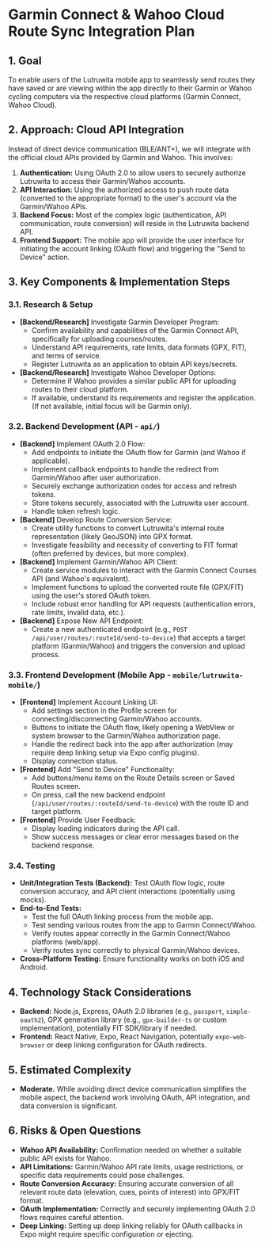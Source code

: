 # Garmin Connect & Wahoo Cloud Route Sync Integration Plan

## 1. Goal

To enable users of the Lutruwita mobile app to seamlessly send routes they have saved or are viewing within the app directly to their Garmin or Wahoo cycling computers via the respective cloud platforms (Garmin Connect, Wahoo Cloud).

## 2. Approach: Cloud API Integration

Instead of direct device communication (BLE/ANT+), we will integrate with the official cloud APIs provided by Garmin and Wahoo. This involves:

1.  **Authentication:** Using OAuth 2.0 to allow users to securely authorize Lutruwita to access their Garmin/Wahoo accounts.
2.  **API Interaction:** Using the authorized access to push route data (converted to the appropriate format) to the user's account via the Garmin/Wahoo APIs.
3.  **Backend Focus:** Most of the complex logic (authentication, API communication, route conversion) will reside in the Lutruwita backend API.
4.  **Frontend Support:** The mobile app will provide the user interface for initiating the account linking (OAuth flow) and triggering the "Send to Device" action.

## 3. Key Components & Implementation Steps

### 3.1. Research & Setup

*   **[Backend/Research]** Investigate Garmin Developer Program:
    *   Confirm availability and capabilities of the Garmin Connect API, specifically for uploading courses/routes.
    *   Understand API requirements, rate limits, data formats (GPX, FIT), and terms of service.
    *   Register Lutruwita as an application to obtain API keys/secrets.
*   **[Backend/Research]** Investigate Wahoo Developer Options:
    *   Determine if Wahoo provides a similar public API for uploading routes to their cloud platform.
    *   If available, understand its requirements and register the application. (If not available, initial focus will be Garmin only).

### 3.2. Backend Development (API - `api/`)

*   **[Backend]** Implement OAuth 2.0 Flow:
    *   Add endpoints to initiate the OAuth flow for Garmin (and Wahoo if applicable).
    *   Implement callback endpoints to handle the redirect from Garmin/Wahoo after user authorization.
    *   Securely exchange authorization codes for access and refresh tokens.
    *   Store tokens securely, associated with the Lutruwita user account.
    *   Handle token refresh logic.
*   **[Backend]** Develop Route Conversion Service:
    *   Create utility functions to convert Lutruwita's internal route representation (likely GeoJSON) into GPX format.
    *   Investigate feasibility and necessity of converting to FIT format (often preferred by devices, but more complex).
*   **[Backend]** Implement Garmin/Wahoo API Client:
    *   Create service modules to interact with the Garmin Connect Courses API (and Wahoo's equivalent).
    *   Implement functions to upload the converted route file (GPX/FIT) using the user's stored OAuth token.
    *   Include robust error handling for API requests (authentication errors, rate limits, invalid data, etc.).
*   **[Backend]** Expose New API Endpoint:
    *   Create a new authenticated endpoint (e.g., `POST /api/user/routes/:routeId/send-to-device`) that accepts a target platform (Garmin/Wahoo) and triggers the conversion and upload process.

### 3.3. Frontend Development (Mobile App - `mobile/lutruwita-mobile/`)

*   **[Frontend]** Implement Account Linking UI:
    *   Add settings section in the Profile screen for connecting/disconnecting Garmin/Wahoo accounts.
    *   Buttons to initiate the OAuth flow, likely opening a WebView or system browser to the Garmin/Wahoo authorization page.
    *   Handle the redirect back into the app after authorization (may require deep linking setup via Expo config plugins).
    *   Display connection status.
*   **[Frontend]** Add "Send to Device" Functionality:
    *   Add buttons/menu items on the Route Details screen or Saved Routes screen.
    *   On press, call the new backend endpoint (`/api/user/routes/:routeId/send-to-device`) with the route ID and target platform.
*   **[Frontend]** Provide User Feedback:
    *   Display loading indicators during the API call.
    *   Show success messages or clear error messages based on the backend response.

### 3.4. Testing

*   **Unit/Integration Tests (Backend):** Test OAuth flow logic, route conversion accuracy, and API client interactions (potentially using mocks).
*   **End-to-End Tests:**
    *   Test the full OAuth linking process from the mobile app.
    *   Test sending various routes from the app to Garmin Connect/Wahoo.
    *   Verify routes appear correctly in the Garmin Connect/Wahoo platforms (web/app).
    *   Verify routes sync correctly to physical Garmin/Wahoo devices.
*   **Cross-Platform Testing:** Ensure functionality works on both iOS and Android.

## 4. Technology Stack Considerations

*   **Backend:** Node.js, Express, OAuth 2.0 libraries (e.g., `passport`, `simple-oauth2`), GPX generation library (e.g., `gpx-builder-ts` or custom implementation), potentially FIT SDK/library if needed.
*   **Frontend:** React Native, Expo, React Navigation, potentially `expo-web-browser` or deep linking configuration for OAuth redirects.

## 5. Estimated Complexity

*   **Moderate.** While avoiding direct device communication simplifies the mobile aspect, the backend work involving OAuth, API integration, and data conversion is significant.

## 6. Risks & Open Questions

*   **Wahoo API Availability:** Confirmation needed on whether a suitable public API exists for Wahoo.
*   **API Limitations:** Garmin/Wahoo API rate limits, usage restrictions, or specific data requirements could pose challenges.
*   **Route Conversion Accuracy:** Ensuring accurate conversion of all relevant route data (elevation, cues, points of interest) into GPX/FIT format.
*   **OAuth Implementation:** Correctly and securely implementing OAuth 2.0 flows requires careful attention.
*   **Deep Linking:** Setting up deep linking reliably for OAuth callbacks in Expo might require specific configuration or ejecting.
